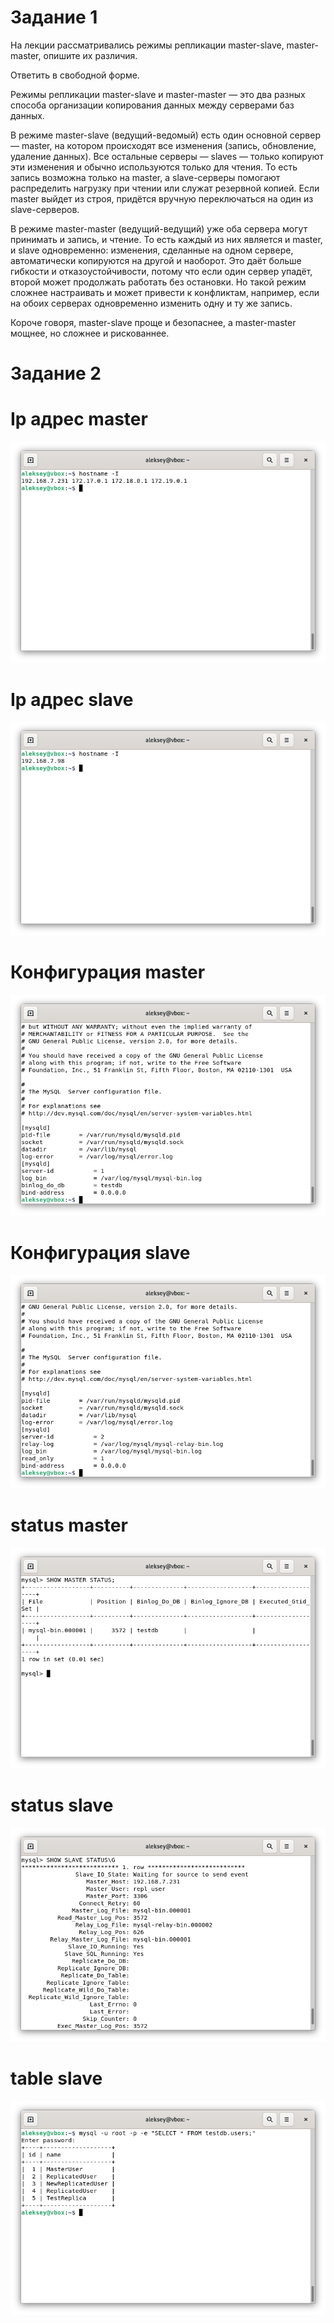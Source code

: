 # Задание 1

На лекции рассматривались режимы репликации master-slave, master-master, опишите их различия.

Ответить в свободной форме.

Режимы репликации master-slave и master-master — это два разных способа организации копирования данных между серверами баз данных.

В режиме master-slave (ведущий-ведомый) есть один основной сервер — master, на котором происходят все изменения (запись, обновление, удаление данных). Все остальные серверы — slaves — только копируют эти изменения и обычно используются только для чтения. То есть запись возможна только на master, а slave-серверы помогают распределить нагрузку при чтении или служат резервной копией. Если master выйдет из строя, придётся вручную переключаться на один из slave-серверов.

В режиме master-master (ведущий-ведущий) уже оба сервера могут принимать и запись, и чтение. То есть каждый из них является и master, и slave одновременно: изменения, сделанные на одном сервере, автоматически копируются на другой и наоборот. Это даёт больше гибкости и отказоустойчивости, потому что если один сервер упадёт, второй может продолжать работать без остановки. Но такой режим сложнее настраивать и может привести к конфликтам, например, если на обоих серверах одновременно изменить одну и ту же запись.

Короче говоря, master-slave проще и безопаснее, а master-master мощнее, но сложнее и рискованнее.

# Задание 2

# Iр адрес master
![Скриншот](1_master.png)
# Iр адрес slave
![Скриншот](2_slave.png)
# Конфигурация master
![Скриншот](3_master.png)
# Конфигурация slave
![Скриншот](4_slave.png)
# status master
![Скриншот](5_master.png)
# status slave
![Скриншот](6_slave.png)
# table slave
![Скриншот](7_slave.png)

